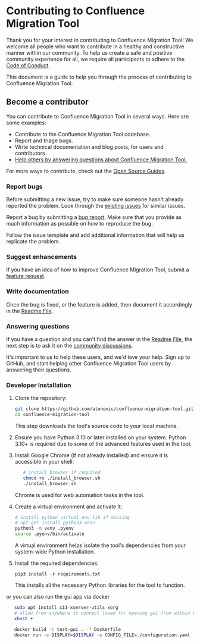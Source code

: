 # Contributing to Confluence Migration Tool

Thank you for your interest in contributing to Confluence Migration Tool! We welcome all people who want to contribute in a healthy and constructive manner within our community. To help us create a safe and positive community experience for all, we require all participants to adhere to the [Code of Conduct](CODE_OF_CONDUCT.md).

This document is a guide to help you through the process of contributing to Confluence Migration Tool.

## Become a contributor

You can contribute to Confluence Migration Tool in several ways. Here are some examples:

- Contribute to the Confluence Migration Tool codebase.
- Report and triage bugs.
- Write technical documentation and blog posts, for users and contributors.
- [Help others by answering questions about Confluence Migration Tool.](https://github.com/orgs/community/discussions/139070)

For more ways to contribute, check out the [Open Source Guides](https://opensource.guide/how-to-contribute/).

### Report bugs

Before submitting a new issue, try to make sure someone hasn't already reported the problem. Look through the [existing issues](https://github.com/atonomic/confluence-migration-tool/issues) for similar issues.

Report a bug by submitting a [bug report](https://github.com/atonomic/confluence-migration-tool/issues/new?labels=type%3A+bug&template=0-bug_report.md). Make sure that you provide as much information as possible on how to reproduce the bug.

Follow the issue template and add additional information that will help us replicate the problem.

### Suggest enhancements

If you have an idea of how to improve Confluence Migration Tool, submit a [feature request](https://github.com/atonomic/confluence-migration-tool/issues/new?assignees=&labels=type%2Ffeature-request&projects=&template=1-feature_requests.md).

### Write documentation

Once the bug is fixed, or the feature is added, then document it accordingly in the [Readme File](README.md).

### Answering questions

If you have a question and you can't find the answer in the [Readme File](README.md), the next step is to ask it on the [community discussions](https://github.com/orgs/community/discussions/139070).

It's important to us to help these users, and we'd love your help. Sign up to GitHub, and start helping other Confluence Migration Tool users by answering their questions.

### Developer Installation

1. Clone the repository:
   ```bash
   git clone https://github.com/atonomic/confluence-migration-tool.git
   cd confluence-migration-tool
   ```
   This step downloads the tool's source code to your local machine.

2. Ensure you have Python 3.10 or later installed on your system.
   Python 3.10+ is required due to some of the advanced features used in the tool.

3. Install Google Chrome (if not already installed) and ensure it is accessible in your shell:
   ```bash
      # install browser if required
      chmod +x ./install_browser.sh
      ./install_browser.sh
   ```
   Chrome is used for web automation tasks in the tool.

4. Create a virtual environment and activate it:
   ```bash
   # install python virtual env lib if missing
   # apt-get install python3-venv
   python3 -m venv .pyenv
   source .pyenv/bin/activate
   ```
   A virtual environment helps isolate the tool's dependencies from your system-wide Python installation.

5. Install the required dependencies:
   ```
   pip3 install -r requirements.txt
   ```
   This installs all the necessary Python libraries for the tool to function.

or you can also run the gui app via docker

```bash
   sudo apt install x11-xserver-utils xorg
   # allow from anywhere to connect (used for opening gui from within Container)
   xhost +

   docker build -t test-gui . -f Dockerfile
   docker run -e DISPLAY=$DISPLAY -e CONFIG_FILE=./configuration.yaml -v ./configuration.yaml:/app/configuration.yaml -v ./downloads:/app/downloads -v /tmp/.X11-unix:/tmp/.X11-unix test-gui:latest
```
